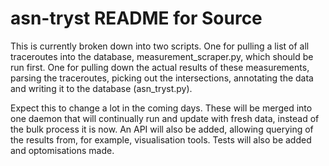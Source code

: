 # asn-tryst README for Source

This is currently broken down into two scripts. One for pulling
a list of all traceroutes into the database, measurement_scraper.py, which
should be run first. One for pulling down the actual results of these
measurements, parsing the traceroutes, picking out the intersections,
annotating the data and writing it to the database (asn_tryst.py).

Expect this to change a lot in the coming days. These will be merged into
one daemon that will continually run and update with fresh data, instead
of the bulk process it is now. An API will also be added, allowing
querying of the results from, for example, visualisation tools. Tests will
also be added and optomisations made.
